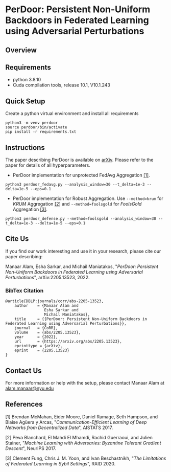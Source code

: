 # PerDoor: Persistent Non-Uniform Backdoors in Federated Learning using Adversarial Perturbations

## Overview

## Requirements
- python 3.8.10
- Cuda compilation tools, release 10.1, V10.1.243

## Quick Setup
Create a python virtual environment and install all requirements
```
python3 -m venv perdoor
source perdoor/bin/activate
pip install -r requirements.txt
```
## Instructions
The paper describing PerDoor is available on [arXiv](https://arxiv.org/abs/2205.13523). Please refer to the paper for details of all hyperparameters.

* PerDoor implementation for unprotected FedAvg Aggregation [[1]](#1).
```
python3 perdoor_fedavg.py --analysis_window=30 --t_delta=1e-3 --delta=1e-5 --eps=0.1
```

* PerDoor implementation for Robust Aggregation. Use `--method=krum` for _KRUM_ Aggregation [[2]](#2) and `--method=foolsgold` for _FoolsGold_ Aggregation [[3]](#3).
```
python3 perdoor_defense.py --method=foolsgold --analysis_window=30 --t_delta=1e-3 --delta=1e-5 --eps=0.1
```

## Cite Us
If you find our work interesting and use it in your research, please cite our paper describing:

Manaar Alam, Esha Sarkar, and Michail Maniatakos, "_PerDoor: Persistent Non-Uniform Backdoors in Federated Learning using Adversarial Perturbations_", arXiv:2205.13523, 2022.

### BibTex Citation
```
@article{DBLP:journals/corr/abs-2205-13523,
    author    = {Manaar Alam and
                 Esha Sarkar and
                 Michail Maniatakos},
    title     = {{PerDoor: Persistent Non-Uniform Backdoors in Federated Learning using Adversarial Perturbations}},
    journal   = {CoRR},
    volume    = {abs/2205.13523},
    year      = {2022},
    url       = {https://arxiv.org/abs/2205.13523},
    eprinttype = {arXiv},
    eprint    = {2205.13523}
}
```
## Contact Us
For more information or help with the setup, please contact Manaar Alam at alam.manaar@nyu.edu

## References
<a id="1">[1]</a> Brendan McMahan, Eider Moore, Daniel Ramage, Seth Hampson, and Blaise Agüera y Arcas, "_Communication-Efficient Learning of Deep Networks from Decentralized Data_", AISTATS 2017.

<a id="2">[2]</a> Peva Blanchard, El Mahdi El Mhamdi, Rachid Guerraoui, and Julien Stainer, "_Machine Learning with Adversaries: Byzantine Tolerant Gradient Descent_", NeurIPS 2017.

<a id="3">[3]</a> <a id="3"></a> Clement Fung, Chris J. M. Yoon, and Ivan Beschastnikh, "_The Limitations of Federated Learning in Sybil Settings_", RAID 2020.
